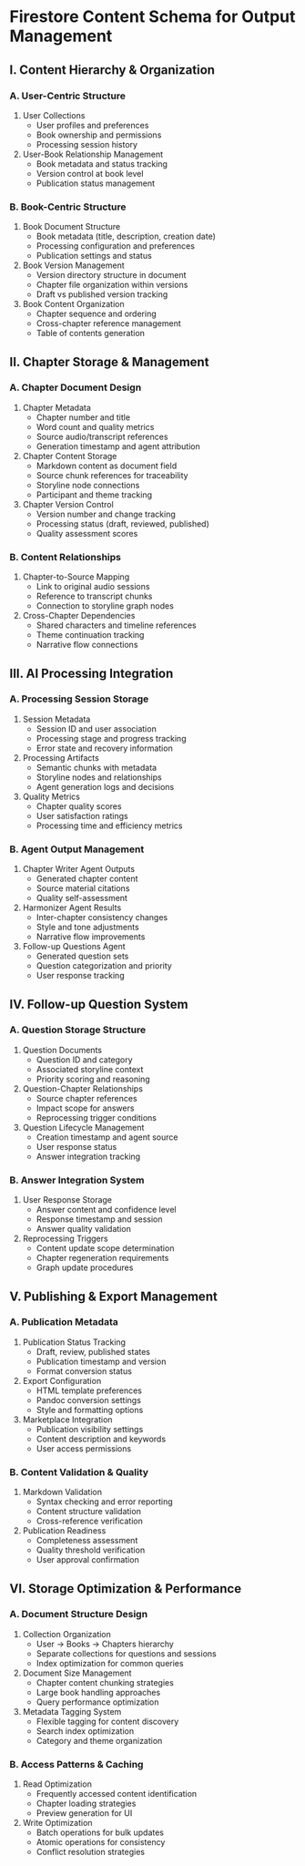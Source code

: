 # Firestore Content Schema for Output Management

## I. Content Hierarchy & Organization
### A. User-Centric Structure
   1. User Collections
      - User profiles and preferences
      - Book ownership and permissions
      - Processing session history
   2. User-Book Relationship Management
      - Book metadata and status tracking
      - Version control at book level
      - Publication status management

### B. Book-Centric Structure  
   1. Book Document Structure
      - Book metadata (title, description, creation date)
      - Processing configuration and preferences
      - Publication settings and status
   2. Book Version Management
      - Version directory structure in document
      - Chapter file organization within versions
      - Draft vs published version tracking
   3. Book Content Organization
      - Chapter sequence and ordering
      - Cross-chapter reference management
      - Table of contents generation

## II. Chapter Storage & Management
### A. Chapter Document Design
   1. Chapter Metadata
      - Chapter number and title
      - Word count and quality metrics
      - Source audio/transcript references
      - Generation timestamp and agent attribution
   2. Chapter Content Storage
      - Markdown content as document field
      - Source chunk references for traceability
      - Storyline node connections
      - Participant and theme tracking
   3. Chapter Version Control
      - Version number and change tracking
      - Processing status (draft, reviewed, published)
      - Quality assessment scores

### B. Content Relationships
   1. Chapter-to-Source Mapping
      - Link to original audio sessions
      - Reference to transcript chunks
      - Connection to storyline graph nodes
   2. Cross-Chapter Dependencies
      - Shared characters and timeline references
      - Theme continuation tracking
      - Narrative flow connections

## III. AI Processing Integration
### A. Processing Session Storage
   1. Session Metadata
      - Session ID and user association
      - Processing stage and progress tracking
      - Error state and recovery information
   2. Processing Artifacts
      - Semantic chunks with metadata
      - Storyline nodes and relationships
      - Agent generation logs and decisions
   3. Quality Metrics
      - Chapter quality scores
      - User satisfaction ratings
      - Processing time and efficiency metrics

### B. Agent Output Management
   1. Chapter Writer Agent Outputs
      - Generated chapter content
      - Source material citations
      - Quality self-assessment
   2. Harmonizer Agent Results
      - Inter-chapter consistency changes
      - Style and tone adjustments
      - Narrative flow improvements
   3. Follow-up Questions Agent
      - Generated question sets
      - Question categorization and priority
      - User response tracking

## IV. Follow-up Question System
### A. Question Storage Structure
   1. Question Documents
      - Question ID and category
      - Associated storyline context
      - Priority scoring and reasoning
   2. Question-Chapter Relationships
      - Source chapter references
      - Impact scope for answers
      - Reprocessing trigger conditions
   3. Question Lifecycle Management
      - Creation timestamp and agent source
      - User response status
      - Answer integration tracking

### B. Answer Integration System
   1. User Response Storage
      - Answer content and confidence level
      - Response timestamp and session
      - Answer quality validation
   2. Reprocessing Triggers
      - Content update scope determination
      - Chapter regeneration requirements
      - Graph update procedures

## V. Publishing & Export Management
### A. Publication Metadata
   1. Publication Status Tracking
      - Draft, review, published states
      - Publication timestamp and version
      - Format conversion status
   2. Export Configuration
      - HTML template preferences
      - Pandoc conversion settings
      - Style and formatting options
   3. Marketplace Integration
      - Publication visibility settings
      - Content description and keywords
      - User access permissions

### B. Content Validation & Quality
   1. Markdown Validation
      - Syntax checking and error reporting
      - Content structure validation
      - Cross-reference verification
   2. Publication Readiness
      - Completeness assessment
      - Quality threshold verification
      - User approval confirmation

## VI. Storage Optimization & Performance
### A. Document Structure Design
   1. Collection Organization
      - User → Books → Chapters hierarchy
      - Separate collections for questions and sessions
      - Index optimization for common queries
   2. Document Size Management
      - Chapter content chunking strategies
      - Large book handling approaches
      - Query performance optimization
   3. Metadata Tagging System
      - Flexible tagging for content discovery
      - Search index optimization
      - Category and theme organization

### B. Access Patterns & Caching
   1. Read Optimization
      - Frequently accessed content identification
      - Chapter loading strategies
      - Preview generation for UI
   2. Write Optimization
      - Batch operations for bulk updates
      - Atomic operations for consistency
      - Conflict resolution strategies